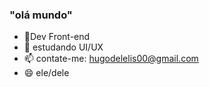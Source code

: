 ### "olá mundo"
- 🔭Dev Front-end
- 🌱 estudando UI/UX
- 📫 contate-me: hugodelelis00@gmail.com
- 😄 ele/dele

